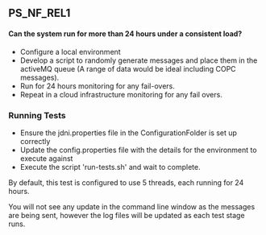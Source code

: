 ## PS_NF_REL1

#### Can the system run for more than 24 hours under a consistent load?
* Configure a local environment
* Develop a script to randomly generate messages and place them in the activeMQ queue
(A range of data would be ideal including COPC messages).
* Run for 24 hours monitoring for any fail-overs.
* Repeat in a cloud infrastructure monitoring for any fail overs.

### Running Tests
* Ensure the jdni.properties file in the ConfigurationFolder is set up correctly
* Update the config.properties file with the details for the environment to execute against
* Execute the script 'run-tests.sh' and wait to complete.

By default, this test is configured to use 5 threads, each running for 24 hours.

You will not see any update in the command line window as the messages are being sent, however the log files will be
updated as each test stage runs.
